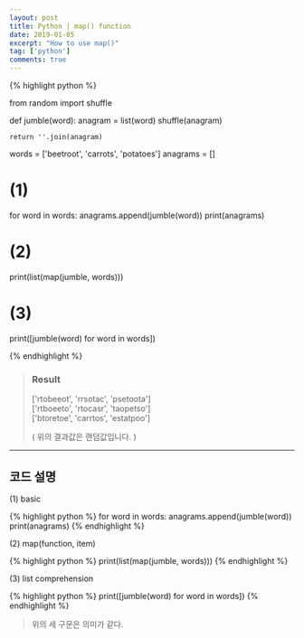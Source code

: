 ```yaml
---
layout: post
title: Python | map() function
date: 2019-01-05
excerpt: "How to use map()"
tag: ['python']
comments: true
---
```


{% highlight python %}

from random import shuffle

def jumble(word):
    anagram = list(word)
    shuffle(anagram)

    return ''.join(anagram)


words = ['beetroot', 'carrots', 'potatoes']
anagrams = []

# (1)
for word in words:
   anagrams.append(jumble(word))
print(anagrams)

# (2)
print(list(map(jumble, words)))

# (3)
print([jumble(word) for word in words])

{% endhighlight %}

> ### Result  
> ['rtobeeot', 'rrsotac', 'psetoota']  
> ['rtboeeto', 'rtocasr', 'taopetso']  
> ['btoretoe', 'carrtos', 'estatpoo']  
> 
> ( 위의 결과값은 랜덤값입니다. )   

---  
  
## 코드 설명

(1) basic

{% highlight python %}
for word in words:
   anagrams.append(jumble(word))
print(anagrams)
{% endhighlight %}

(2) map(function, item)

{% highlight python %}
print(list(map(jumble, words)))
{% endhighlight %}

(3) list comprehension

{% highlight python %}
print([jumble(word) for word in words])
{% endhighlight %}

> 위의 세 구문은 의미가 같다.



